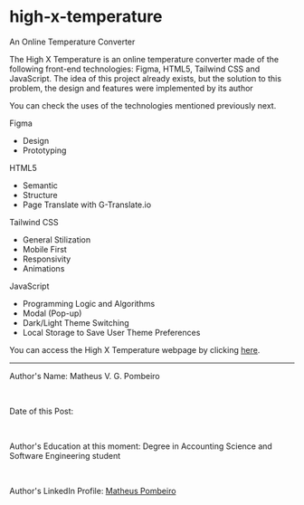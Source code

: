 # high-x-temperature
 An Online Temperature Converter

 <p>The High X Temperature is an online temperature converter made of the following front-end technologies: Figma, HTML5, Tailwind CSS and JavaScript. The idea of this project already exists, but the solution to this problem, the design and features were implemented by its author</p>

 <p>You can check the uses of the technologies mentioned previously next.</p>

 <p>Figma</p>

 <ul>
    <li>Design</li>
    <li>Prototyping</li>
 </ul>

 <p>HTML5</p>

 <ul>
    <li>Semantic</li>
    <li>Structure</li>
    <li>Page Translate with G-Translate.io</li>
 </ul>

 <p>Tailwind CSS</p>

 <ul>
    <li>General Stilization</li>
    <li>Mobile First</li>
    <li>Responsivity</li>
    <li>Animations</li>
 </ul>

  <p>JavaScript</p>

 <ul>
    <li>Programming Logic and Algorithms</li>
    <li>Modal (Pop-up)</li>
    <li>Dark/Light Theme Switching</li>
    <li>Local Storage to Save User Theme Preferences</li>
 </ul>

 <p>You can access the High X Temperature webpage by clicking <a href="#" target="_blank" rel="noopener noreferrer">here</a>.</p>

 <hr>

 <p>Author's Name: Matheus V. G. Pombeiro</p> <br>
 <p>Date of this Post: </p> <br>
 <p>Author's Education at this moment: Degree in Accounting Science and Software Engineering student</p> <br>
 <p>Author's LinkedIn Profile: <a href="#" target="_blank" rel="noopener noreferrer">Matheus Pombeiro</a></p>